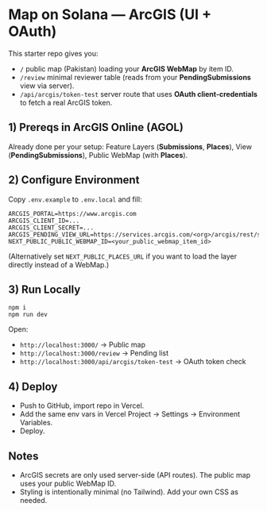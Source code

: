 # Map on Solana — ArcGIS (UI + OAuth)

This starter repo gives you:
- `/` public map (Pakistan) loading your **ArcGIS WebMap** by item ID.
- `/review` minimal reviewer table (reads from your **PendingSubmissions** view via server).
- `/api/arcgis/token-test` server route that uses **OAuth client-credentials** to fetch a real ArcGIS token.

## 1) Prereqs in ArcGIS Online (AGOL)
Already done per your setup: Feature Layers (**Submissions**, **Places**), View (**PendingSubmissions**), Public WebMap (with **Places**).

## 2) Configure Environment
Copy `.env.example` to `.env.local` and fill:
```
ARCGIS_PORTAL=https://www.arcgis.com
ARCGIS_CLIENT_ID=...
ARCGIS_CLIENT_SECRET=...
ARCGIS_PENDING_VIEW_URL=https://services.arcgis.com/<org>/arcgis/rest/services/PendingSubmissions/FeatureServer/0
NEXT_PUBLIC_PUBLIC_WEBMAP_ID=<your_public_webmap_item_id>
```
(Alternatively set `NEXT_PUBLIC_PLACES_URL` if you want to load the layer directly instead of a WebMap.)

## 3) Run Locally
```
npm i
npm run dev
```
Open:
- `http://localhost:3000/` → Public map
- `http://localhost:3000/review` → Pending list
- `http://localhost:3000/api/arcgis/token-test` → OAuth token check

## 4) Deploy
- Push to GitHub, import repo in Vercel.
- Add the same env vars in Vercel Project → Settings → Environment Variables.
- Deploy.

## Notes
- ArcGIS secrets are only used server-side (API routes). The public map uses your public WebMap ID.
- Styling is intentionally minimal (no Tailwind). Add your own CSS as needed.
